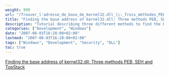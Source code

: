 ```yaml
---
weight: 999
url: "/Trouver_l'adresse_de_base_de_kernel32.dll_\\:_Trois_méthodes_PEB,_SEH_et_TopStack/"
title: "Finding the base address of kernel32.dll: Three methods PEB, SEH and TopStack"
description: "Tutorial describing three different methods to find the base address of kernel32.dll in Windows: PEB, SEH and TopStack methods."
categories: ["Development", "Windows"]
date: "2007-08-03T16:28:00+02:00"
lastmod: "2007-08-03T16:28:00+02:00"
tags: ["Windows", "Development", "Security", "DLL"]
toc: true
---
```


[Finding the base address of kernel32.dll: Three methods PEB, SEH and TopStack](/pdf/trouver_kernel32.pdf)
